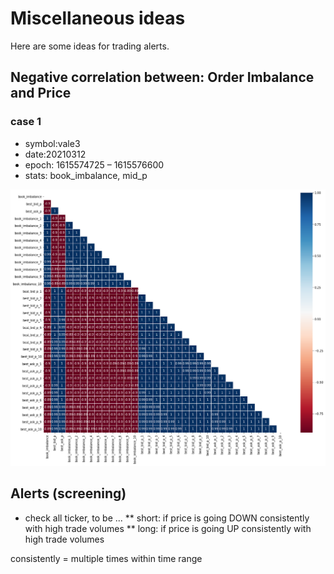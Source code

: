 # Miscellaneous ideas
Here are some ideas for trading alerts.

## Negative correlation between: Order Imbalance and Price
### case 1
* symbol:vale3
* date:20210312
* epoch: 1615574725 – 1615576600
* stats: book_imbalance, mid_p

![lob widget](img/book_imbalance_lag.png)

## Alerts (screening)
* check all ticker, to be ...
** short: if price is going DOWN consistently with high trade volumes
** long: if price is going UP consistently with high trade volumes

consistently = multiple times within time range
